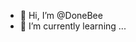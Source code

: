 - 👋 Hi, I’m @DoneBee
- 🌱 I’m currently learning ...

<!---
DoneBee/DoneBee is a ✨ special ✨ repository because its `README.md` (this file) appears on your GitHub profile.
You can click the Preview link to take a look at your changes.
--->
